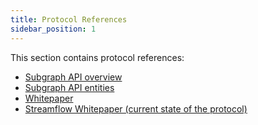 ```yaml
---
title: Protocol References
sidebar_position: 1
---
```


This section contains protocol references:

- [Subgraph API overview](/protocol/reference/api)
- [Subgraph API entities](/protocol/reference/entities)
- [Whitepaper](https://github.com/livepeer/wiki/blob/master/WHITEPAPER.md)
- [Streamflow Whitepaper (current state of the protocol)](https://github.com/livepeer/wiki/blob/master/STREAMFLOW.md)

